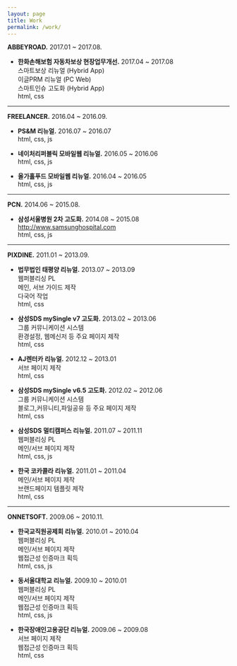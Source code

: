 ```yaml
---
layout: page
title: Work
permalink: /work/
---
```



**ABBEYROAD.**
2017.01 ~ 2017.08.<br>

- **한화손해보험 자동차보상 현장업무개선.**
2017.04 ~ 2017.08<br>
스마트보상 리뉴얼 (Hybrid App)<br>
이글PRM 리뉴얼 (PC Web)<br>
스마트인슈 고도화 (Hybrid App)<br>
html, css<br>


- - -


**FREELANCER.**
2016.04 ~ 2016.09.<br>

- **PS&M 리뉴얼.**
2016.07 ~ 2016.07<br>
html, css, js<br>

- **네이처리퍼블릭 모바일웹 리뉴얼.**
2016.05 ~ 2016.06<br>
html, css, js<br>

- **올가홀푸드 모바일웹 리뉴얼.**
2016.04 ~ 2016.05<br>
html, css, js<br>


- - -


**PCN.**
2014.06 ~ 2015.08.<br>

- **삼성서울병원 2차 고도화.**
2014.08  ~ 2015.08<br>
<http://www.samsunghospital.com><br>
html, css, js<br>


- - -


**PIXDINE.**
2011.01 ~ 2013.09.<br>

- **법무법인 태평양 리뉴얼.**
2013.07 ~ 2013.09<br>
웹퍼블리싱 PL<br>
메인, 서브 가이드 제작<br>
다국어 작업<br>
html, css<br>

- **삼성SDS mySingle v7 고도화.**
2013.02 ~ 2013.06<br>
그룹 커뮤니케이션 시스템<br>
환경설정, 웹메신저 등 주요 페이지 제작<br>
html, css<br>

- **AJ렌터카 리뉴얼.**
2012.12 ~ 2013.01<br>
서브 페이지 제작<br>
html, css<br>

- **삼성SDS mySingle v6.5 고도화.**
2012.02 ~ 2012.06<br>
그룹 커뮤니케이션 시스템<br>
블로그,커뮤니티,파일공유 등 주요 페이지 제작<br>
html, css<br>

- **삼성SDS 멀티캠퍼스 리뉴얼.**
2011.07 ~ 2011.11<br>
웹퍼블리싱 PL<br>
메인/서브 페이지 제작<br>
html, css, js<br>

- **한국 코카콜라 리뉴얼.**
2011.01 ~ 2011.04<br>
메인/서브 페이지 제작<br>
브랜드페이지 템플릿 제작<br>
html, css<br>


- - -


**ONNETSOFT.**
2009.06 ~ 2010.11.<br>

- **한국교직원공제회 리뉴얼.**
2010.01 ~ 2010.04<br>
웹퍼블리싱 PL<br>
메인/서브 페이지 제작<br>
웹접근성 인증마크 획득<br>
html, css, js<br>

- **동서울대학교 리뉴얼.**
2009.10 ~ 2010.01<br>
웹퍼블리싱 PL<br>
메인/서브 페이지 제작<br>
웹접근성 인증마크 획득<br>
html, css, js<br>

- **한국장애인고용공단 리뉴얼.**
2009.06 ~ 2009.08<br>
서브 페이지 제작<br>
웹접근성 인증마크 획득<br>
html, css<br>
